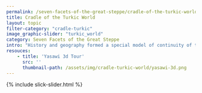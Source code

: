 ```yaml
---
permalink: /seven-facets-of-the-great-steppe/cradle-of-the-turkic-world
title: Cradle of the Turkic World
layout: topic
filter-category: "cradle-turkic"
image_graphic-slider: "turkic_world"
category: Seven Facets of the Great Steppe
intro: "History and geography formed a special model of continuity of the Turkic states, the great steppe empires. For centuries, they have successively replaced each other, leaving their significant mark in the economic, political and cultural landscape of medieval Kazakhstan."
resouces:
    - title: 'Yasawi 3d Tour'
      src: ''
      thumbnail-path: /assets/img/cradle-turkic-world/yasawi-3d.png
---
```

{% include slick-slider.html %}

